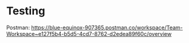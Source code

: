 # Testing

Postman:
https://blue-equinox-907365.postman.co/workspace/Team-Workspace~e127f5b4-b5d5-4cd7-8762-d2edea89f60c/overview
